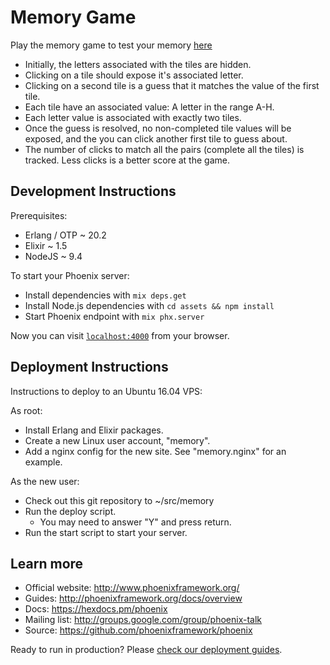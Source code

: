 # Memory Game
Play the memory game to test your memory [here](memory.purneshdixit.stream)
- Initially, the letters associated with the tiles are hidden.
- Clicking on a tile should expose it's associated letter.
- Clicking on a second tile is a guess that it matches the value of the first tile.
- Each tile have an associated value: A letter in the range A-H.
- Each letter value is associated with exactly two tiles.
- Once the guess is resolved, no non-completed tile values will be exposed, and the you can click another first tile to guess about.
- The number of clicks to match all the pairs (complete all the tiles) is tracked. Less clicks is a better score at the game.


## Development Instructions

Prerequisites:

 * Erlang / OTP ~ 20.2
 * Elixir ~ 1.5
 * NodeJS ~ 9.4

To start your Phoenix server:

 * Install dependencies with `mix deps.get`
 * Install Node.js dependencies with `cd assets && npm install`
 * Start Phoenix endpoint with `mix phx.server`

Now you can visit [`localhost:4000`](http://localhost:4000) from your browser.

## Deployment Instructions

Instructions to deploy to an Ubuntu 16.04 VPS:

As root:

 * Install Erlang and Elixir packages.
 * Create a new Linux user account, "memory".
 * Add a nginx config for the new site. See "memory.nginx" for an example.

As the new user:

 * Check out this git repository to ~/src/memory
 * Run the deploy script.
   * You may need to answer "Y" and press return.
 * Run the start script to start your server.

## Learn more

  * Official website: http://www.phoenixframework.org/
  * Guides: http://phoenixframework.org/docs/overview
  * Docs: https://hexdocs.pm/phoenix
  * Mailing list: http://groups.google.com/group/phoenix-talk
  * Source: https://github.com/phoenixframework/phoenix

Ready to run in production? Please
[check our deployment guides](http://www.phoenixframework.org/docs/deployment).

